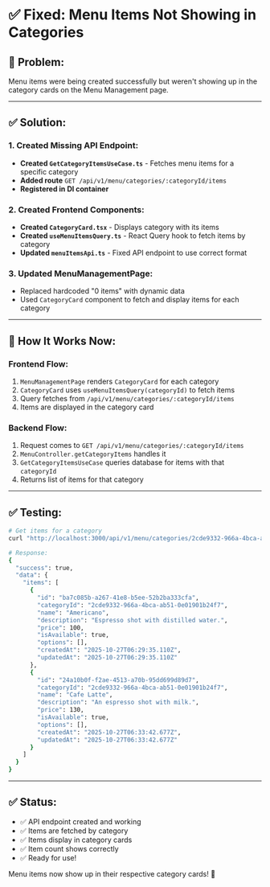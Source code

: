 # ✅ Fixed: Menu Items Not Showing in Categories

## 🐛 Problem:
Menu items were being created successfully but weren't showing up in the category cards on the Menu Management page.

---

## ✅ Solution:

### 1. **Created Missing API Endpoint**:
- **Created `GetCategoryItemsUseCase.ts`** - Fetches menu items for a specific category
- **Added route** `GET /api/v1/menu/categories/:categoryId/items`
- **Registered in DI container**

### 2. **Created Frontend Components**:
- **Created `CategoryCard.tsx`** - Displays category with its items
- **Created `useMenuItemsQuery.ts`** - React Query hook to fetch items by category
- **Updated `menuItemsApi.ts`** - Fixed API endpoint to use correct format

### 3. **Updated MenuManagementPage**:
- Replaced hardcoded "0 items" with dynamic data
- Used `CategoryCard` component to fetch and display items for each category

---

## 🎯 How It Works Now:

### Frontend Flow:
1. `MenuManagementPage` renders `CategoryCard` for each category
2. `CategoryCard` uses `useMenuItemsQuery(categoryId)` to fetch items
3. Query fetches from `/api/v1/menu/categories/:categoryId/items`
4. Items are displayed in the category card

### Backend Flow:
1. Request comes to `GET /api/v1/menu/categories/:categoryId/items`
2. `MenuController.getCategoryItems` handles it
3. `GetCategoryItemsUseCase` queries database for items with that `categoryId`
4. Returns list of items for that category

---

## ✅ Testing:

```bash
# Get items for a category
curl "http://localhost:3000/api/v1/menu/categories/2cde9332-966a-4bca-ab51-0e01901b24f7/items"

# Response:
{
  "success": true,
  "data": {
    "items": [
      {
        "id": "ba7c085b-a267-41e8-b5ee-52b2ba333cfa",
        "categoryId": "2cde9332-966a-4bca-ab51-0e01901b24f7",
        "name": "Americano",
        "description": "Espresso shot with distilled water.",
        "price": 100,
        "isAvailable": true,
        "options": [],
        "createdAt": "2025-10-27T06:29:35.110Z",
        "updatedAt": "2025-10-27T06:29:35.110Z"
      },
      {
        "id": "24a10b0f-f2ae-4513-a70b-95dd699d89d7",
        "categoryId": "2cde9332-966a-4bca-ab51-0e01901b24f7",
        "name": "Cafe Latte",
        "description": "An espresso shot with milk.",
        "price": 130,
        "isAvailable": true,
        "options": [],
        "createdAt": "2025-10-27T06:33:42.677Z",
        "updatedAt": "2025-10-27T06:33:42.677Z"
      }
    ]
  }
}
```

---

## ✅ Status:

- ✅ API endpoint created and working
- ✅ Items are fetched by category
- ✅ Items display in category cards
- ✅ Item count shows correctly
- ✅ Ready for use!

Menu items now show up in their respective category cards! 🎉

